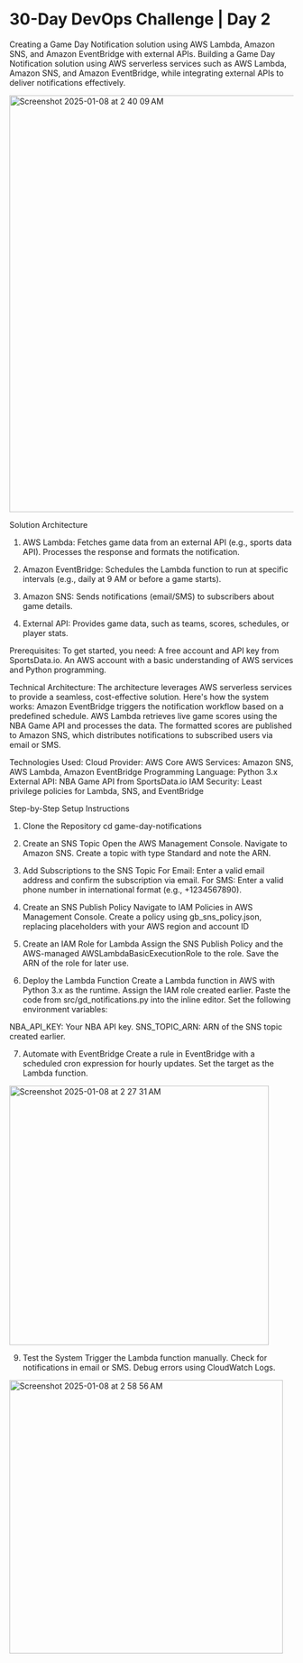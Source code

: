 # 30-Day DevOps Challenge | Day 2

Creating a Game Day Notification solution using AWS Lambda, Amazon SNS, and Amazon EventBridge with external APIs.
Building a Game Day Notification solution using AWS serverless services such as AWS Lambda, Amazon SNS, and Amazon EventBridge, while integrating external APIs to deliver notifications effectively.

<img width="739" alt="Screenshot 2025-01-08 at 2 40 09 AM" src="https://github.com/user-attachments/assets/b6e8961d-cc00-4d8f-a5ba-f0eb8da3737c" />

Solution Architecture

1. AWS Lambda:
Fetches game data from an external API (e.g., sports data API).
Processes the response and formats the notification.

2. Amazon EventBridge:
Schedules the Lambda function to run at specific intervals (e.g., daily at 9 AM or before a game starts).

3. Amazon SNS:
Sends notifications (email/SMS) to subscribers about game details.

4. External API:
Provides game data, such as teams, scores, schedules, or player stats.

Prerequisites:
To get started, you need:
A free account and API key from SportsData.io.
An AWS account with a basic understanding of AWS services and Python programming.

Technical Architecture:
The architecture leverages AWS serverless services to provide a seamless, cost-effective solution. Here's how the system works:
Amazon EventBridge triggers the notification workflow based on a predefined schedule.
AWS Lambda retrieves live game scores using the NBA Game API and processes the data.
The formatted scores are published to Amazon SNS, which distributes notifications to subscribed users via email or SMS.

Technologies Used:
Cloud Provider: AWS
Core AWS Services: Amazon SNS, AWS Lambda, Amazon EventBridge
Programming Language: Python 3.x
External API: NBA Game API from SportsData.io
IAM Security: Least privilege policies for Lambda, SNS, and EventBridge

Step-by-Step Setup Instructions
1. Clone the Repository
cd game-day-notifications
2. Create an SNS Topic
Open the AWS Management Console.
Navigate to Amazon SNS.
Create a topic with type Standard and note the ARN.

3. Add Subscriptions to the SNS Topic
For Email: Enter a valid email address and confirm the subscription via email.
For SMS: Enter a valid phone number in international format (e.g., +1234567890).

4. Create an SNS Publish Policy
Navigate to IAM Policies in AWS Management Console.
Create a policy using gb_sns_policy.json, replacing placeholders with your AWS region and account ID

5. Create an IAM Role for Lambda
Assign the SNS Publish Policy and the AWS-managed AWSLambdaBasicExecutionRole to the role.
Save the ARN of the role for later use.

6. Deploy the Lambda Function
Create a Lambda function in AWS with Python 3.x as the runtime.
Assign the IAM role created earlier.
Paste the code from src/gd_notifications.py into the inline editor.
Set the following environment variables:

NBA_API_KEY: Your NBA API key.
SNS_TOPIC_ARN: ARN of the SNS topic created earlier.

7. Automate with EventBridge
Create a rule in EventBridge with a scheduled cron expression for hourly updates.
Set the target as the Lambda function.

<img width="460" alt="Screenshot 2025-01-08 at 2 27 31 AM" src="https://github.com/user-attachments/assets/7d839e85-7d36-45c4-bdf0-a6168981401d" />

9. Test the System
Trigger the Lambda function manually.
Check for notifications in email or SMS.
Debug errors using CloudWatch Logs.

<img width="485" alt="Screenshot 2025-01-08 at 2 58 56 AM" src="https://github.com/user-attachments/assets/8ac59d6a-97e1-40a9-9f35-437f61bd31f7" />


